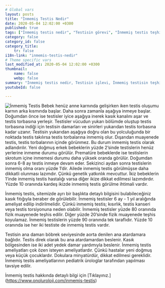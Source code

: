 ```yaml
---
# Global vars
layout: posts
title: "İnmemiş Testis Nedir"
date: 2020-05-04 12:02:00 +0300
published: true
tags: ["İnmemiş testis nedir", "Testisin görevi", "İnmemiş testis teşhisi", "Mahcup testis", "İnmemiş testis muayene", "İnmemiş testis ameliyatı", "İnmemiş testis ameliyat teknikleri", "inmemiş testis" , "inmemiş testis laparoskopi" , "utangaç testis" , "retraktil testis" , "ele gelmeyen testis" , "inmemiş testis neden indirilir" , "inmemiş testis nedeni" , "inmemiş testis kısırlık" , "inmemiş testis kanser" , "inmemiş testis torsiyonu" , "inmemiş testis ilaç" , "inmemiş testis tedavi" , "inmemiş testis çözüm" , "orşiopeksi" , "fowler-stephens" , "damarı kesilmeden inmemiş testis ameliyatı" , "başarısız inmemiş testis ameliyatı" , "başarısız inmemiş testis" , "re-do inmemiş testis"]
category: false
category_id: false
category_title:
    tr: false
i18n-link: "inmemis-testis-nedir"
# Theme specific vars
last_modified_at: 2020-05-04 12:02:00 +0300
thumbnail:
    name: false
    webp: false
summary: "İnmemiş testis nedir, Testisin işlevi, İnmemiş testisin teşhisi, Mahcup testis, İnmemiş testiste fizik muayene, İnmemiş testis ameliyatı ve ameliyat teknikleri, Başarısız operasyonla indirilememiş testisler nasıl indirilir?, İndirilemeyen testis var mıdır?"
youtubeId: false

---
```






![İnmemiş Testis](/assets/img/inmemistestisnedir.jpeg)
Bebek henüz anne karnında gelişirken iken testis oluşumu karnın arka kısmında başlar. Daha sonra zamanla aşağıya inmeye başlar.  Doğumdan önce ise testisler iyice aşağıya inerek kasık kanalını aşar ve testis torbasına yerleşir. Testisler vücudun yukarı bölümde oluştup testis torbasına indiği için testisin damarları ve sinirleri yukarıdan testis torbasına kadar uzanır. Testisin yukarıdan aşağıya doğru olan bu yolculuğunda bir noktada testis takılırsa testis torbalarına inmemiş olur. Dışarıdan muayenede testis, testis torbalarının içinde görünmez. Bu durum inmemiş testis olarak adlandırılır. Yeni doğmuş erkek bebeklerin yüzde 2’sinde testislerin henüz yerlerine inmeme durumu görülür. Prematüre bebeklerde ise testislerin skrotum içine inmemesi durumu daha yüksek oranda görülür.  Doğumdan sonra 6-8 ay testis inmeye devam eder. Sekizinci aydan sonra testislerin inmemiş olma oranı yüzde 1’dir. Ailede inmemiş testis görülmüşse daha dikkatli olunması lazımdır. Çünkü genetik yatkınlık mevcuttur. İkiz bebeklerin 1’inde inmemiş testis hastalığı varsa diğer ikize dikkat edilmesi lazımdırdır. Yüzde 10 oranında kardeş ikizde inmemiş testis görülme ihtimali vardır.

İnmemiş testis, sitemizde ayrı bir başlıkta detaylı bilgisini bulabileceğiniz kasık fıtığıyla beraber de görülebilir. İnmemiş testisler 6 ay - 1 yıl aralığında ameliyat edilip indirilmelidir. Çünkü inmemiş testis; kısırlık, testis kanseri veya testis torsiyonuna neden olabilir. İnmemiş testisler yüzde 80 oranında fizik muayenede teşhis edilir. Diğer yüzde 20’sinde fizik muayenede teşhis koyulamaz. İnmemiş testislerin yüzde 90 oranında tek taraflıdır. Yüzde 10 oranında ise her iki testiste de inmemiş testis vardır.

Testisin ana damarı böbrek seviyesinde aorta denilen ana atardamara bağlıdır. Testis direk olarak bu ana atardamardan beslenir. Kasık bölgesinden ise iki adet yedek damar yardımıyla beslenir. İnmemiş testis ameliyatları çok özen isteyen ameliyatlardır. Çünkü hastalar yeni doğmuş veya küçük çocuklardır. Dokulara minyatürdür, dikkat edilmesi gereklidir. İnmemiş testis ameliyatlarının pediatrik ürologlar tarafından yapılması tavsiye edilir.



İnmemiş testis hakkında detaylı bilgi için [Tıklayınız.] (https://www.onoluroloji.com/inmemis-testis)
